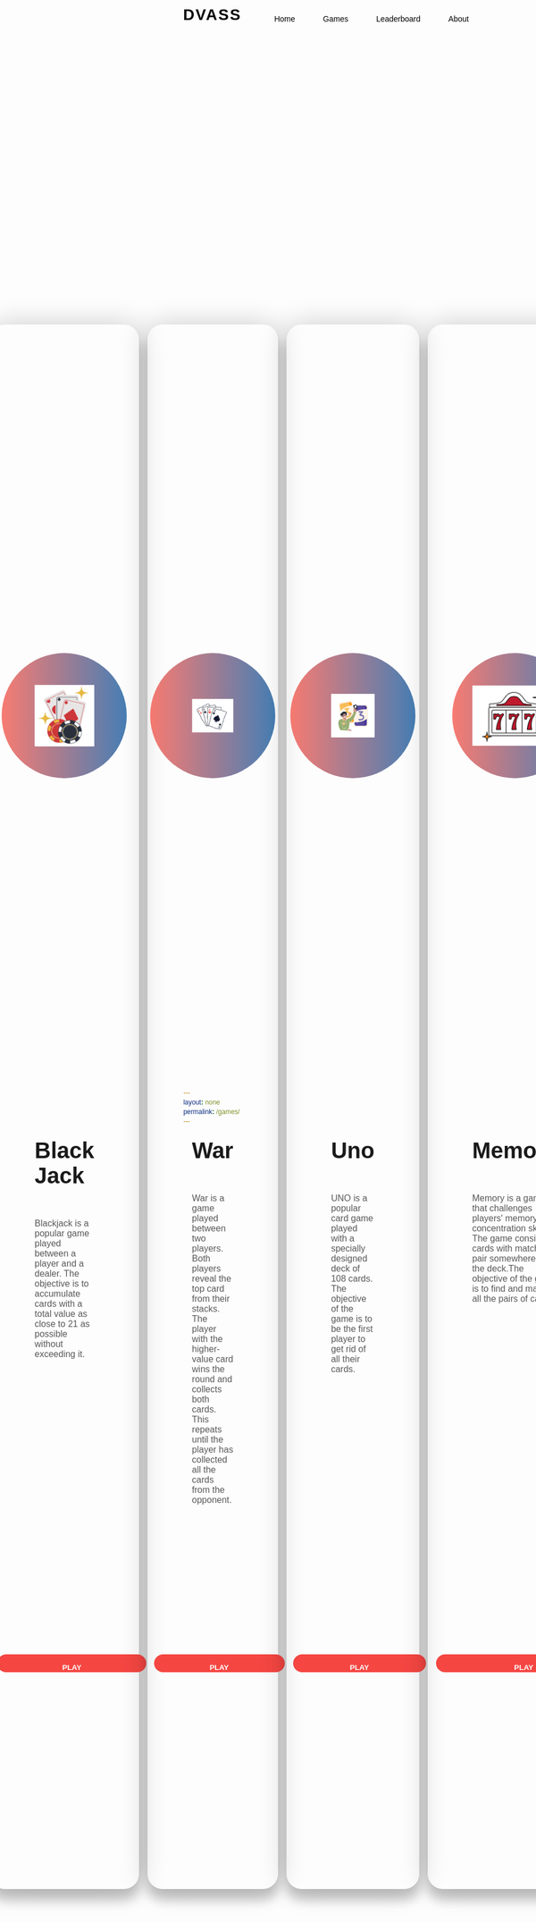 ```yaml
---
layout: none
permalink: /games/
---
```


<html>
<div>
    <header>
        <a href="{{ site.baseurl }}/index" class="logo">DVASS</a>
        <ul>
            <li><a href="{{ site.baseurl }}/index">Home</a></li>
            <li><a href="{{ site.baseurl }}/games">Games</a></li>
            <li><a href="{{ site.baseurl }}/leaderboard">Leaderboard</a></li>
            <li><a href="{{ site.baseurl }}/about">About</a></li>
        </ul>
    </header>
</div>
<body>
    <div class="container">
        <div class="card">
                <div class="game">
                    <div class="circle"></div>
                    <img src="https://github.com/SRIHITAKOTT1213/DVASS/blob/master/images/blackjack.png?raw=true" alt="bj">
                </div>
                <div class="info">
                    <h1 class="title">Black Jack</h1>
                    <h3>Blackjack is a popular game played between a player and a dealer. The objective is to accumulate cards with a total value as close to 21 as possible without exceeding it. </h3>
                    <div class="play">
                        <button><a href="{{ site.baseurl }}/blackjack">PLAY</a></button>
                    </div>
                </div>
        </div> 
        <div class="card">
                <div class="game">
                    <div class="circle"></div>
                    <img src="https://github.com/SRIHITAKOTT1213/DVASS/blob/master/images/war.png?raw=true" alt="war">
                </div>
                <div class="info">
                    <h1 class="title">War</h1>
                    <h3>War is a game played between two players. Both players reveal the top card from their stacks. The player with the higher-value card wins the round and collects both cards. This repeats until the player has collected all the cards from the opponent.</h3>
                    <div class="play">
                        <button><a href="{{ site.baseurl }}/war">PLAY</a></button>
                    </div>
                </div>
        </div> 
        <div class="card">
                <div class="game">
                    <div class="circle"></div>
                    <img src="https://github.com/SRIHITAKOTT1213/DVASS/blob/master/images/uno.png?raw=true" alt="uno">
                </div>
                <div class="info">
                    <h1 class="title">Uno</h1>
                    <h3>UNO is a popular card game played with a specially designed deck of 108 cards. The objective of the game is to be the first player to get rid of all their cards.</h3>
                    <div class="play">
                        <button><a href="{{ site.baseurl }}/uno">PLAY</a></button>
                    </div>
                </div>
        </div> 
        <div class="card">
                <div class="game">
                    <div class="circle"></div>
                    <img src="https://github.com/SRIHITAKOTT1213/DVASS/blob/master/images/memory.png?raw=true" alt="memory">
                </div>
                <div class="info">
                    <h1 class="title">Memory</h1>
                    <h3>Memory is a game that challenges players' memory and concentration skills. The game consists of cards with matching pair somewhere in the deck.The objective of the game is to find and match all the pairs of cards.</h3>
                    <div class="play">
                        <button><a href="{{ site.baseurl }}/memorygame">PLAY</a></button>
                    </div>
                </div>
        </div>
    </div>
</body>
</html>


<style>
    * {
        margin: 0;
        padding: 0;
        box-sizing: border-box;
        font-family: 'Poppins', sans-serif;
    }

    header 
    {
        position: absolute;
        top: 0;
        left: 0;
        width: 100%;
        padding: 30px 100px;
        display: flex;
        justify-content: space-between;
        align-items: center;
        z-index: 10000;
    }

    header .logo
    {
        color: black;
        font-weight: 700;
        text-decoration: none;
        font-size: 2em;
        text-transform: uppercase;
        letter-spacing: 2px;
    }

    header ul 
    {
        display: flex;
        justify-content: center;
        align-items: center;
    }

    header ul li
    {
        list-style: none;
        margin-left: 20px;
    }

    header ul li a
    {
        text-decoration: none;
        padding: 6px 15px;
        color: black;
        border-radius: 20px; 
    }

    header ul li a:hover
    {
        background: #f54642;
        color: #fff;
    }

    body {
        font-family: "Poppins", sans-serif;
        min-height: 100vh;
        display: flex;
        align-items: center;
        justify-content: center;
        perspective: 1250px;
    }

    .container {
        width: 50%;
        display: flex;
        justify-content: center;
        align-items: center;
        gap: 15px;
    }

    .card {
        transform-style: preserve-3d;
        transition: all 0.5s ease;
        min-height: 70vh;
        width: 26rem;
        box-shadow: 0 20px 20px rgba(0,0,0,0.2), 0px 0px 50px rgba(0,0,0,0.2);
        border-radius: 27px;
        padding: 0rem 5rem;
        position: relative;
    }

    .game {
        min-height: 35vh;
        display: flex;
        align-items: center;
        justify-content: center;
    }

    .game img {
        width: 20rem;
        z-index: 2;
        transition: all 0.75s ease-out;
    }

    .circle {
        width: 14rem;
        height: 14rem;
        background: linear-gradient(
            to right,
            rgba(245,79,66,0.75),
            rgba(8,83,156,0.75)
        );
        position: absolute;
        border-radius: 50%;
        z-index 1;
    }

    .info h1{
        font-size: 2.5rem;
        transition: all 0.75s ease-out;
    }

    .info h3{
        font-size: 1rem;
        padding: 2rem 0rem;
        color:#585858;
        font-weight: lighter;
        transition: all 0.75s ease-out;
    }

    .play {
        margin-top: 5rem;    
        margin-bottom: 2rem;     
        transition: all 0.75s ease-out;
    }

    .play button {
        width: 100%;
        padding: 1rem;
        background: #f54642;
        border: none;
        color: white;
        cursor: pointer;
        border-radius: 22px;
        font-weight: bolder;
        position: absolute;
        top: 85%;
        bottom: 15%;
        left: 5%;
        right: 2%;
    }

    .play button a
    {
        text-decoration: none;
        color: #fff;
    }

</style>

<script>
    const card = document.querySelector(".card");
    const container = document.querySelector(".container");

    const title = document.querySelector('.title');
    const game = document.querySelector('.game img');
    const play = document.querySelector('.play button');
    const info = document.querySelector('.info h3');

    container.addEventListener("mousemove", (e) => { //everytime there is mouse movement over container, animation will run 
        let xAxis = (window.innerWidth / 2 - e.pageX / 25);
        let yAxis = (window.innerHeight / 2 - e.pageY / 25);
        card.style.transform = `rotateY(%{xAxis}deg) rotateX(%{yAxis}deg)`;
    });

    // animate in
    container.addEventListener("mouseenter", (e) => {
        card.style.transition = "none";
        title.style.transform = "translateZ(150px)";
    });

    //animate out
    container.addEventListener('mouseleave', (e) => {
        card.style.transition = "all 0.5s ease";
        card.style.transform = `rotateY(0deg) rotateX(0deg)`;
        title.style.transform = "translateZ(150px)";
    });
</script>
